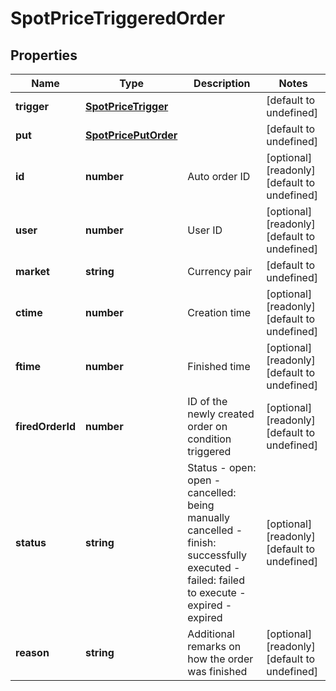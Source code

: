 # SpotPriceTriggeredOrder

## Properties

Name | Type | Description | Notes
------------ | ------------- | ------------- | -------------
**trigger** | [**SpotPriceTrigger**](SpotPriceTrigger.md) |  | [default to undefined]
**put** | [**SpotPricePutOrder**](SpotPricePutOrder.md) |  | [default to undefined]
**id** | **number** | Auto order ID | [optional] [readonly] [default to undefined]
**user** | **number** | User ID | [optional] [readonly] [default to undefined]
**market** | **string** | Currency pair | [default to undefined]
**ctime** | **number** | Creation time | [optional] [readonly] [default to undefined]
**ftime** | **number** | Finished time | [optional] [readonly] [default to undefined]
**firedOrderId** | **number** | ID of the newly created order on condition triggered | [optional] [readonly] [default to undefined]
**status** | **string** | Status  - open: open - cancelled: being manually cancelled - finish: successfully executed - failed: failed to execute - expired - expired  | [optional] [readonly] [default to undefined]
**reason** | **string** | Additional remarks on how the order was finished | [optional] [readonly] [default to undefined]

